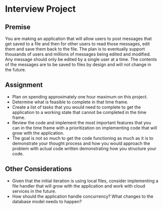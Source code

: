 # Interview Project
## Premise
You are making an application that will allow users to post messages that get saved to a file and then for other users
to read those messages, edit them and save them back to the file. The plan is to eventually support thousands of users
and millions of messages being edited and modified. Any message should only be edited by a single user at a time. The
contents of the messages are to be saved to files by design and will not change in the future.


## Assignment
- Plan on spending approximately one hour maximum on this project.
- Determine what is feasible to complete in that time frame.
- Create a list of tasks that you would need to complete to get the application to a working state that cannot be completed in the time frame.
- Review the code and implement the most important features that you can in the time frame with a prioritization
  on implementing code that will grow with the application.
- The goal is not so much to get the code functioning as much as it is to demonstrate your thought process and
  how you would approach the problem with actual code written demonstrating how you structure your code.

## Other Considerations
- Given that the initial iteration is using local files, consider implementing a file handler that will grow with the application
and work with cloud services in the future.
- How should the application handle concurrency? What changes to the database model needs to happen?
